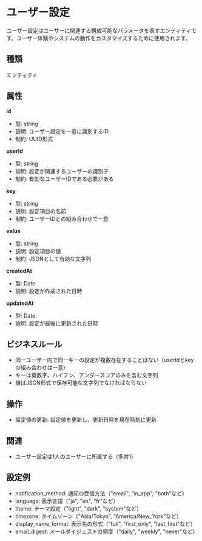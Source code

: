 # ユーザー設定

ユーザー設定はユーザーに関連する構成可能なパラメータを表すエンティティです。ユーザー体験やシステムの動作をカスタマイズするために使用されます。

## 種類

エンティティ

## 属性

**id**
- 型: string
- 説明: ユーザー設定を一意に識別するID
- 制約: UUID形式

**userId**
- 型: string
- 説明: 設定が関連するユーザーの識別子
- 制約: 有効なユーザーIDである必要がある

**key**
- 型: string
- 説明: 設定項目の名前
- 制約: ユーザーIDとの組み合わせで一意

**value**
- 型: string
- 説明: 設定項目の値
- 制約: JSONとして有効な文字列

**createdAt**
- 型: Date
- 説明: 設定が作成された日時

**updatedAt**
- 型: Date
- 説明: 設定が最後に更新された日時

## ビジネスルール

- 同一ユーザー内で同一キーの設定が複数存在することはない（userIdとkeyの組み合わせは一意）
- キーは英数字、ハイフン、アンダースコアのみを含む文字列
- 値はJSON形式で保存可能な文字列でなければならない

## 操作

- 設定値の更新: 設定値を更新し、更新日時を現在時刻に更新

## 関連

- ユーザー設定は1人のユーザーに所属する（多対1）

## 設定例

- notification_method: 通知の受信方法（"email", "in_app", "both"など）
- language: 表示言語（"ja", "en", "fr"など）
- theme: テーマ設定（"light", "dark", "system"など）
- timezone: タイムゾーン（"Asia/Tokyo", "America/New_York"など）
- display_name_format: 表示名の形式（"full", "first_only", "last_first"など）
- email_digest: メールダイジェストの頻度（"daily", "weekly", "never"など）
